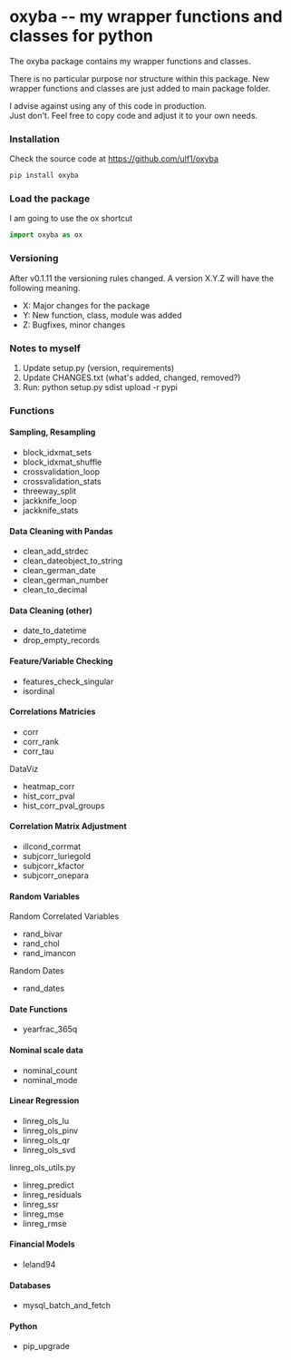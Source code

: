 # oxyba -- my wrapper functions and classes for python

The oxyba package contains my wrapper functions and classes.

There is no particular purpose nor structure within this package.
New wrapper functions and classes are just added to main package folder.

I advise against using any of this code in production.  
Just don't.
Feel free to copy code and adjust it to your own needs. 


### Installation

Check the source code at https://github.com/ulf1/oxyba

```sh
pip install oxyba
```

### Load the package

I am going to use the ox shortcut

```python
import oxyba as ox
```

### Versioning

After v0.1.11 the versioning rules changed. 
A version X.Y.Z will have the following meaning.

- X: Major changes for the package
- Y: New function, class, module was added
- Z: Bugfixes, minor changes


### Notes to myself

1. Update setup.py (version, requirements)
2. Update CHANGES.txt (what's added, changed, removed?)
3. Run:  python setup.py sdist upload -r pypi


### Functions


#### Sampling, Resampling

* block_idxmat_sets
* block_idxmat_shuffle
* crossvalidation_loop
* crossvalidation_stats
* threeway_split
* jackknife_loop
* jackknife_stats


#### Data Cleaning with Pandas

* clean_add_strdec
* clean_dateobject_to_string
* clean_german_date
* clean_german_number
* clean_to_decimal

#### Data Cleaning (other)

* date_to_datetime
* drop_empty_records

#### Feature/Variable Checking

* features_check_singular
* isordinal

#### Correlations Matricies

* corr
* corr_rank
* corr_tau

DataViz

* heatmap_corr
* hist_corr_pval
* hist_corr_pval_groups

#### Correlation Matrix Adjustment

* illcond_corrmat
* subjcorr_luriegold
* subjcorr_kfactor
* subjcorr_onepara

#### Random Variables

Random Correlated Variables

* rand_bivar
* rand_chol
* rand_imancon

Random Dates

* rand_dates

#### Date Functions

* yearfrac_365q

#### Nominal scale data

* nominal_count
* nominal_mode


#### Linear Regression 

* linreg_ols_lu
* linreg_ols_pinv
* linreg_ols_qr
* linreg_ols_svd

linreg_ols_utils.py

* linreg_predict
* linreg_residuals
* linreg_ssr
* linreg_mse
* linreg_rmse


#### Financial Models

* leland94


#### Databases 

* mysql_batch_and_fetch


#### Python

* pip_upgrade
